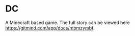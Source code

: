 # DC
A Minecraft based game. The full story can be viewed here https://gitmind.com/app/docs/mbmzymbf.
